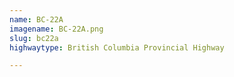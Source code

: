 ```yaml
---
name: BC-22A
imagename: BC-22A.png
slug: bc22a
highwaytype: British Columbia Provincial Highway

---
```

